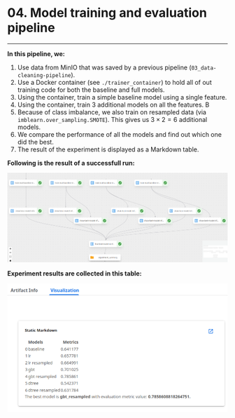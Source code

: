 # 04. Model training and evaluation pipeline

---

**In this pipeline, we:** 

1. Use data from MinIO that was saved by a previous pipeline (`03_data-cleaning-pipeline`).
2. Use a Docker container (see `./trainer_container`) to hold all of out training code for both the baseline and full models.
2. Using the container, train a simple baseline model using a single feature.
3. Using the container, train 3 additional models on all the features. B
4. Because of class imbalance, we also train on resampled data (via `imblearn.over_sampling.SMOTE`). This gives us $3 \times 2 = 6$ additional models.
5. We compare the performance of all the models and find out which one did the best.
6. The result of the experiment is displayed as a Markdown table.

**Following is the result of a successfull run:**

![04 pipeline output](../../images/04-pipeline-output.png)

**Experiment results are collected in this table:**

![04 pipeline table](../../images/04-pipeline-table.png)

